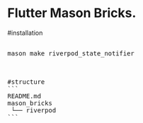 # Flutter Mason Bricks.

#installation
<pre>

mason make riverpod_state_notifier



#structure
```
README.md
mason_bricks
 └── riverpod
```

